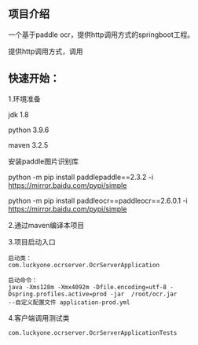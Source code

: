 

## 项目介绍

一个基于paddle ocr，提供http调用方式的springboot工程。





提供http调用方式，调用



## 快速开始：

1.环境准备

jdk 1.8

python 3.9.6

maven 3.2.5



安装paddle图片识别库

python -m pip install paddlepaddle==2.3.2 -i https://mirror.baidu.com/pypi/simple

python -m pip install paddleocr==paddleocr==2.6.0.1 -i https://mirror.baidu.com/pypi/simple



2.通过maven编译本项目



3.项目启动入口

```
启动类：
com.luckyone.ocrserver.OcrServerApplication

启动命令：
java -Xms128m -Xmx4092m -Dfile.encoding=utf-8 -Dspring.profiles.active=prod -jar  /root/ocr.jar
--自定义配置文件 application-prod.yml
```



4.客户端调用测试类

```
com.luckyone.ocrserver.OcrServerApplicationTests
```











